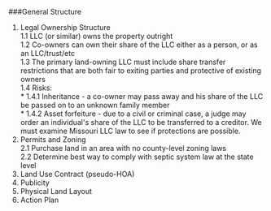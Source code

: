 ###General Structure 

1. Legal Ownership Structure  
   1.1 LLC (or similar) owns the property outright  
   1.2 Co-owners can own their share of the LLC either as a person, or as an LLC/trust/etc  
   1.3 The primary land-owning LLC must include share transfer restrictions that are both fair to exiting parties and protective of existing owners  
   1.4 Risks:  
               * 1.4.1 Inheritance - a co-owner may pass away and his share of the LLC be passed on to an unknown family member  
               * 1.4.2 Asset forfeiture - due to a civil or criminal case, a judge may order an individual's share of the LLC to be transferred to a creditor. We must examine Missouri LLC law to see if protections are possible.  
3. Permits and Zoning  
   2.1 Purchase land in an area with no county-level zoning laws  
   2.2 Determine best way to comply with septic system law at the state level  
5. Land Use Contract (pseudo-HOA)
6. Publicity
7. Physical Land Layout
8. Action Plan
